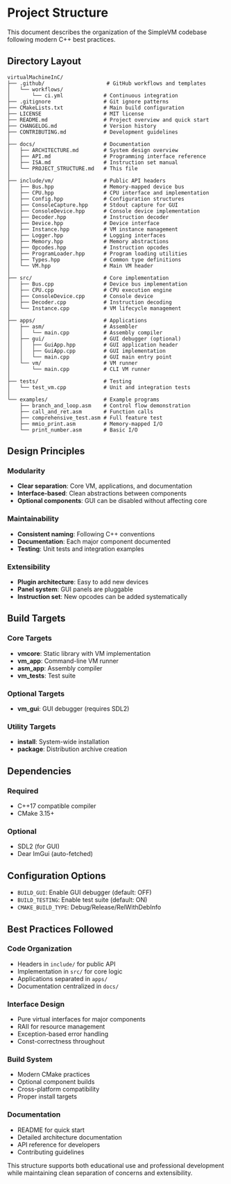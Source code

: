 # Project Structure

This document describes the organization of the SimpleVM codebase following modern C++ best practices.

## Directory Layout

```
virtualMachineInC/
├── .github/                    # GitHub workflows and templates
│   └── workflows/
│       └── ci.yml             # Continuous integration
├── .gitignore                 # Git ignore patterns
├── CMakeLists.txt             # Main build configuration
├── LICENSE                    # MIT license
├── README.md                  # Project overview and quick start
├── CHANGELOG.md               # Version history
├── CONTRIBUTING.md            # Development guidelines
│
├── docs/                      # Documentation
│   ├── ARCHITECTURE.md        # System design overview
│   ├── API.md                 # Programming interface reference
│   ├── ISA.md                 # Instruction set manual
│   └── PROJECT_STRUCTURE.md   # This file
│
├── include/vm/                # Public API headers
│   ├── Bus.hpp                # Memory-mapped device bus
│   ├── CPU.hpp                # CPU interface and implementation
│   ├── Config.hpp             # Configuration structures
│   ├── ConsoleCapture.hpp     # Stdout capture for GUI
│   ├── ConsoleDevice.hpp      # Console device implementation
│   ├── Decoder.hpp            # Instruction decoder
│   ├── Device.hpp             # Device interface
│   ├── Instance.hpp           # VM instance management
│   ├── Logger.hpp             # Logging interfaces
│   ├── Memory.hpp             # Memory abstractions
│   ├── Opcodes.hpp            # Instruction opcodes
│   ├── ProgramLoader.hpp      # Program loading utilities
│   ├── Types.hpp              # Common type definitions
│   └── VM.hpp                 # Main VM header
│
├── src/                       # Core implementation
│   ├── Bus.cpp                # Device bus implementation
│   ├── CPU.cpp                # CPU execution engine
│   ├── ConsoleDevice.cpp      # Console device
│   ├── Decoder.cpp            # Instruction decoding
│   └── Instance.cpp           # VM lifecycle management
│
├── apps/                      # Applications
│   ├── asm/                   # Assembler
│   │   └── main.cpp           # Assembly compiler
│   ├── gui/                   # GUI debugger (optional)
│   │   ├── GuiApp.hpp         # GUI application header
│   │   ├── GuiApp.cpp         # GUI implementation
│   │   └── main.cpp           # GUI main entry point
│   └── vm/                    # VM runner
│       └── main.cpp           # CLI VM runner
│
├── tests/                     # Testing
│   └── test_vm.cpp            # Unit and integration tests
│
└── examples/                  # Example programs
    ├── branch_and_loop.asm    # Control flow demonstration
    ├── call_and_ret.asm       # Function calls
    ├── comprehensive_test.asm # Full feature test
    ├── mmio_print.asm         # Memory-mapped I/O
    └── print_number.asm       # Basic I/O
```

## Design Principles

### Modularity
- **Clear separation**: Core VM, applications, and documentation
- **Interface-based**: Clean abstractions between components
- **Optional components**: GUI can be disabled without affecting core

### Maintainability
- **Consistent naming**: Following C++ conventions
- **Documentation**: Each major component documented
- **Testing**: Unit tests and integration examples

### Extensibility
- **Plugin architecture**: Easy to add new devices
- **Panel system**: GUI panels are pluggable
- **Instruction set**: New opcodes can be added systematically

## Build Targets

### Core Targets
- **vmcore**: Static library with VM implementation
- **vm_app**: Command-line VM runner
- **asm_app**: Assembly compiler
- **vm_tests**: Test suite

### Optional Targets
- **vm_gui**: GUI debugger (requires SDL2)

### Utility Targets
- **install**: System-wide installation
- **package**: Distribution archive creation

## Dependencies

### Required
- C++17 compatible compiler
- CMake 3.15+

### Optional
- SDL2 (for GUI)
- Dear ImGui (auto-fetched)

## Configuration Options

- `BUILD_GUI`: Enable GUI debugger (default: OFF)
- `BUILD_TESTING`: Enable test suite (default: ON)
- `CMAKE_BUILD_TYPE`: Debug/Release/RelWithDebInfo

## Best Practices Followed

### Code Organization
- Headers in `include/` for public API
- Implementation in `src/` for core logic
- Applications separated in `apps/`
- Documentation centralized in `docs/`

### Interface Design
- Pure virtual interfaces for major components
- RAII for resource management
- Exception-based error handling
- Const-correctness throughout

### Build System
- Modern CMake practices
- Optional component builds
- Cross-platform compatibility
- Proper install targets

### Documentation
- README for quick start
- Detailed architecture documentation
- API reference for developers
- Contributing guidelines

This structure supports both educational use and professional development while maintaining clean separation of concerns and extensibility.
